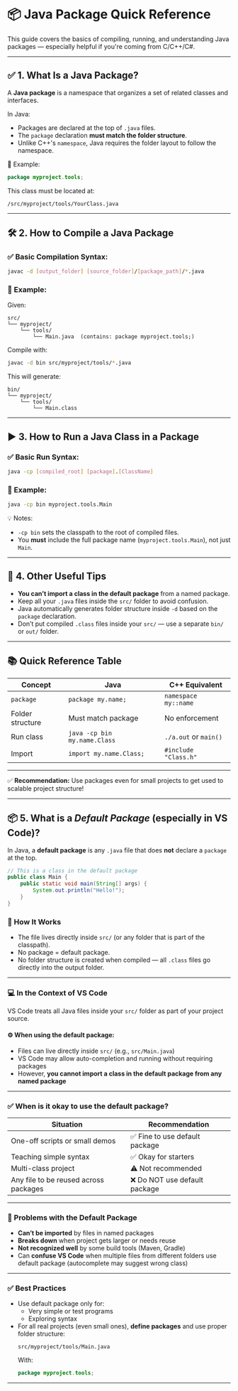 # 📦 Java Package Quick Reference

This guide covers the basics of compiling, running, and understanding Java packages — especially helpful if you're coming from C/C++/C#.

---

## ✅ 1. What Is a Java Package?

A **Java package** is a namespace that organizes a set of related classes and interfaces.

In Java:

- Packages are declared at the top of `.java` files.
- The `package` declaration **must match the folder structure**.
- Unlike C++'s `namespace`, Java requires the folder layout to follow the namespace.

📌 Example:
```java
package myproject.tools;
```

This class must be located at:
```
/src/myproject/tools/YourClass.java
```

---

## 🛠 2. How to Compile a Java Package

### ✅ Basic Compilation Syntax:
```bash
javac -d [output_folder] [source_folder]/[package_path]/*.java
```

### 📌 Example:
Given:
```
src/
└── myproject/
    └── tools/
        └── Main.java  (contains: package myproject.tools;)
```

Compile with:
```bash
javac -d bin src/myproject/tools/*.java
```

This will generate:
```
bin/
└── myproject/
    └── tools/
        └── Main.class
```

---

## ▶️ 3. How to Run a Java Class in a Package

### ✅ Basic Run Syntax:
```bash
java -cp [compiled_root] [package].[ClassName]
```

### 📌 Example:
```bash
java -cp bin myproject.tools.Main
```

💡 Notes:
- `-cp bin` sets the classpath to the root of compiled files.
- You **must** include the full package name (`myproject.tools.Main`), not just `Main`.

---

## 🧩 4. Other Useful Tips

- **You can’t import a class in the default package** from a named package.
- Keep all your `.java` files inside the `src/` folder to avoid confusion.
- Java automatically generates folder structure inside `-d` based on the `package` declaration.
- Don’t put compiled `.class` files inside your `src/` — use a separate `bin/` or `out/` folder.

---

## 📚 Quick Reference Table

| Concept | Java | C++ Equivalent |
|--------|------|----------------|
| `package` | `package my.name;` | `namespace my::name` |
| Folder structure | Must match package | No enforcement |
| Run class | `java -cp bin my.name.Class` | `./a.out` or `main()` |
| Import | `import my.name.Class;` | `#include "Class.h"` |

---

✅ **Recommendation:** Use packages even for small projects to get used to scalable project structure!


---

## 📦 5. What is a *Default Package* (especially in VS Code)?

In Java, a **default package** is any `.java` file that does **not** declare a `package` at the top.

```java
// This is a class in the default package
public class Main {
    public static void main(String[] args) {
        System.out.println("Hello!");
    }
}
```

### 🧠 How It Works

- The file lives directly inside `src/` (or any folder that is part of the classpath).
- No package = default package.
- No folder structure is created when compiled — all `.class` files go directly into the output folder.

---

### 💻 In the Context of VS Code

VS Code treats all Java files inside your `src/` folder as part of your project source.

#### ⚙️ When using the default package:
- Files can live directly inside `src/` (e.g., `src/Main.java`)
- VS Code may allow auto-completion and running without requiring packages
- However, **you cannot import a class in the default package from any named package**

---

### ✅ When is it okay to use the default package?

| Situation | Recommendation |
|-----------|----------------|
| One-off scripts or small demos | ✅ Fine to use default package |
| Teaching simple syntax | ✅ Okay for starters |
| Multi-class project | ⚠️ Not recommended |
| Any file to be reused across packages | ❌ Do NOT use default package |

---

### 🧨 Problems with the Default Package

- **Can’t be imported** by files in named packages
- **Breaks down** when project gets larger or needs reuse
- **Not recognized well** by some build tools (Maven, Gradle)
- Can **confuse VS Code** when multiple files from different folders use default package (autocomplete may suggest wrong class)

---

### ✅ Best Practices

- Use default package only for:
  - Very simple or test programs
  - Exploring syntax
- For all real projects (even small ones), **define packages** and use proper folder structure:
  ```
  src/myproject/tools/Main.java
  ```
  With:
  ```java
  package myproject.tools;
  ```

---

